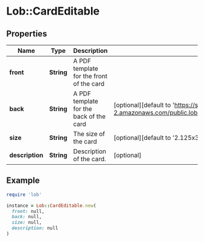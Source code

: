 # Lob::CardEditable

## Properties

| Name | Type | Description | Notes |
| ---- | ---- | ----------- | ----- |
| **front** | **String** | A PDF template for the front of the card |  |
| **back** | **String** | A PDF template for the back of the card | [optional][default to &#39;https://s3.us-west-2.amazonaws.com/public.lob.com/assets/card_blank_horizontal.pdf&#39;] |
| **size** | **String** | The size of the card | [optional][default to &#39;2.125x3.375&#39;] |
| **description** | **String** | Description of the card. | [optional] |

## Example

```ruby
require 'lob'

instance = Lob::CardEditable.new(
  front: null,
  back: null,
  size: null,
  description: null
)
```

